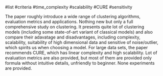 
#list #criteria #time_complexity #scalability #CURE #sensitivity

The paper roughly introduce a wide range of clustering algorithms, evaluation metrics and applications. Nothing new but only a full comprehensive study on clustering. It presents quite lot of clustering models (including some state-of-art variant of classical models) and also compare their adavatage and disadvantages, including complexity, scalability, suitability of high dimensional data and sensitive of noise/outlier, which spirits us when choosing a model. For large data sets, the paper recommends CURE, which has linear complexity and high scalability. Lot of evaluation metrics are also provided, but most of them are provided only formula without intuitive details, unfriendly to beginner. None experiments are provided.